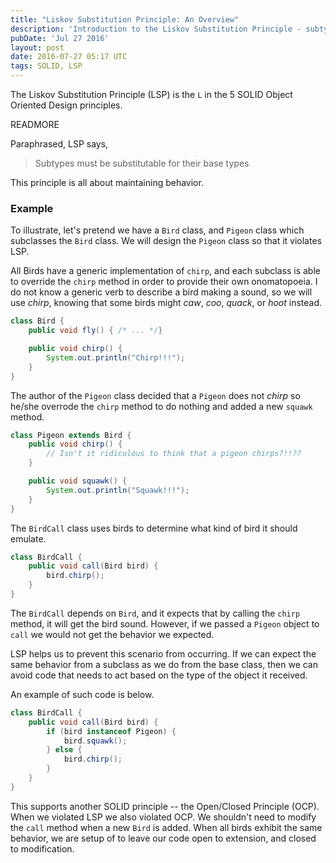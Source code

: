 ```yaml
---
title: "Liskov Substitution Principle: An Overview"
description: 'Introduction to the Liskov Substitution Principle - subtypes must be substitutable for their base types to maintain expected behavior.'
pubDate: 'Jul 27 2016'
layout: post
date: 2016-07-27 05:17 UTC
tags: SOLID, LSP
---
```


The Liskov Substitution Principle (LSP) is the `L` in the 5 SOLID Object Oriented Design principles.

READMORE

Paraphrased, LSP says,

> Subtypes must be substitutable for their base types

This principle is all about maintaining behavior.


### Example

To illustrate, let's pretend we have a `Bird` class, and `Pigeon` class which subclasses the `Bird` class. We will design the `Pigeon` class so that it violates LSP.

All Birds have a generic implementation of `chirp`, and each subclass is able to override the `chirp` method in order to provide their own onomatopoeia. I do not know a generic verb to describe a bird making a sound, so we will use _chirp_, knowing that some birds might _caw_, _coo_, _quack_, or _hoot_ instead.

```java
class Bird {
    public void fly() { /* ... */}

    public void chirp() {
        System.out.println("Chirp!!!");
    }
}
```

The author of the `Pigeon` class decided that a `Pigeon` does not _chirp_ so he/she overrode the `chirp` method to do nothing and added a new `squawk` method.

```java
class Pigeon extends Bird {
    public void chirp() {
        // Isn't it ridiculous to think that a pigeon chirps?!!??
    }

    public void squawk() {
        System.out.println("Squawk!!!");
    }
}
```

The `BirdCall` class uses birds to determine what kind of bird it should emulate.

```java
class BirdCall {
    public void call(Bird bird) {
        bird.chirp();
    }
}
```

The `BirdCall` depends on `Bird`, and it expects that by calling the `chirp` method, it will get the bird sound. However, if we passed a `Pigeon` object to `call` we would not get the behavior we expected.

LSP helps us to prevent this scenario from occurring. If we can expect the same behavior from a subclass as we do from the base class, then we can avoid code that needs to act based on the type of the object it received.

An example of such code is below.

```java
class BirdCall {
    public void call(Bird bird) {
        if (bird instanceof Pigeon) {
            bird.squawk();
        } else {
            bird.chirp();
        }
    }
}
```

This supports another SOLID principle -- the Open/Closed Principle (OCP). When we violated LSP we also violated OCP. We shouldn't need to modify the `call` method when a new `Bird` is added. When all birds exhibit the same behavior, we are setup of to leave our code open to extension, and closed to modification.
